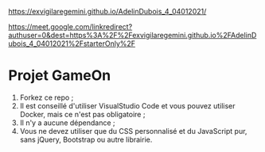 https://exvigilaregemini.github.io/AdelinDubois_4_04012021/

https://meet.google.com/linkredirect?authuser=0&dest=https%3A%2F%2Fexvigilaregemini.github.io%2FAdelinDubois_4_04012021%2FstarterOnly%2F

# Projet GameOn
1. Forkez ce repo ;
2. Il est conseillé d'utiliser VisualStudio Code et vous pouvez utiliser Docker, mais ce n'est pas obligatoire ;
3. Il n'y a aucune dépendance ;
4. Vous ne devez utiliser que du CSS personnalisé et du JavaScript pur, sans jQuery, Bootstrap ou autre librairie.
